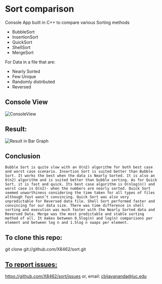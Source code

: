 Sort comparison 
===============

  Console App built in C++ to compare various Sorting methods

  * BubbleSort
  * InsertionSort
  * QuickSort
  * ShellSort
  * MergeSort

For Data in a file that are:

  * Nearly Sorted
  * Few Unique
  * Randomly distributed
  * Reversed


Console View
-----------

![ConsoleView](https://raw.github.com/X8462/sort/master/Sorting/ProgramRunProof.png)



Result:
--------



![Result in Bar Graph](https://raw.github.com/X8462/sort/master/Sorting/Bar%20Graph.png)



Conclusion
---------
    Bubble Sort is quite slow with an O(n2) algorithm for both best case and worst case scenario. Insertion Sort is suited better than Bubble Sort. It works the best when the data is Nearly Sorted. It is also an O(n2) algorithm and is suited better than bubble sorting. As for Quick Sort, it is fast and quick. Its best case algorithm is O(nlog(n)) and worst case is O(n2)- when the numbers are nearly sorted. Quick Sort seemed unworthiness considering the time taken for all types of files although fast wasn’t convincing. Quick Sort was also very unpredictable for Reversed data file. Shell Sort performed faster and convincing for our data size. There was time difference in shell sorting and execution was much faster with the Nearly Sorted data and Reversed Data. Merge was the most predictable and stable sorting method of all. It makes between 0.5log(n) and log(n) comparisons per element and between log n and 1.5log n swaps per element.
    
    
To clone this repo:
----------
  git clone git://github.com/X8462/sort.git
  
  
[To report issues:](https://github.com/X8462/sort/issues)
----------------
  https://github.com/X8462/sort/issues
  or,
  email: cbijayananda@luc.edu

